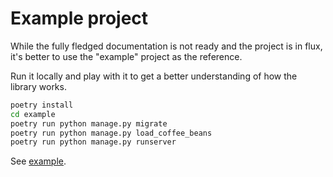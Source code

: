 # Example project

While the fully fledged documentation is not ready and the project is in flux, it's better to use the "example" project as the reference.

Run it locally and play with it to get a better understanding of how the library works.

```bash
poetry install
cd example
poetry run python manage.py migrate
poetry run python manage.py load_coffee_beans
poetry run python manage.py runserver
```

See [example](https://github.com/om-proptech/livecomponents/tree/main/example).
